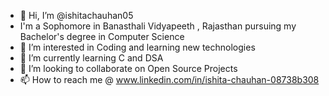 - 👋 Hi, I’m @ishitachauhan05
- I'm a Sophomore in Banasthali Vidyapeeth , Rajasthan pursuing my Bachelor's degree in Computer Science
- 👀 I’m interested in Coding and learning new technologies
- 🌱 I’m currently learning C and DSA
- 💞️ I’m looking to collaborate on Open Source Projects
-  📫 How to reach me @ www.linkedin.com/in/ishita-chauhan-08738b308

<!---
ishitachauhan05/ishitachauhan05 is a ✨ special ✨ repository because its `README.md` (this file) appears on your GitHub profile.
You can click the Preview link to take a look at your changes.
--->
